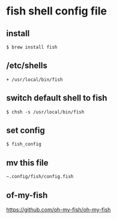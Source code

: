 # fish shell config file

## install
```
$ brew install fish
```

## /etc/shells
```
+ /usr/local/bin/fish
```

## switch default shell to fish
```
$ chsh -s /usr/local/bin/fish
```

## set config
```
$ fish_config
```

## mv this file
```
~.config/fish/config.fish
```

## of-my-fish
https://github.com/oh-my-fish/oh-my-fish
